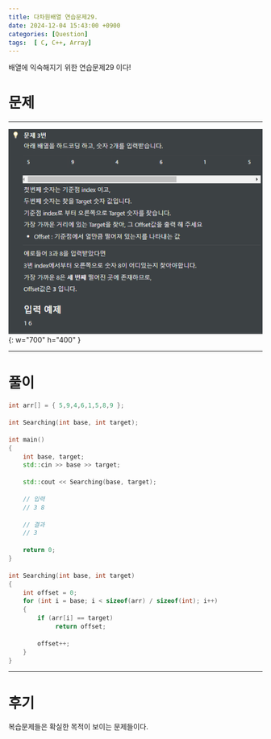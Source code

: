 ```yaml
---
title: 다차원배열 연습문제29.
date: 2024-12-04 15:43:00 +0900
categories: [Question]  
tags:  [ C, C++, Array]
---
```


배열에 익숙해지기 위한 연습문제29 이다!

# 문제   
---------------------------------------
![Desktop View](/assets/img/Array28.png){: w="700" h="400" }

---------------------------------------

# 풀이

```c++
int arr[] = { 5,9,4,6,1,5,8,9 };

int Searching(int base, int target);

int main()
{
    int base, target;
    std::cin >> base >> target;
    
    std::cout << Searching(base, target);

    // 입력
    // 3 8

    // 결과
    // 3

    return 0;
}

int Searching(int base, int target)
{
    int offset = 0;
    for (int i = base; i < sizeof(arr) / sizeof(int); i++)
    {
        if (arr[i] == target)
             return offset;
    
        offset++;
    }
}
```
---------------------------------------

# 후기

복습문제들은 확실한 목적이 보이는 문제들이다.

